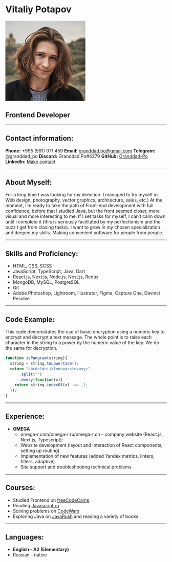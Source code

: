 # **Vitaliy Potapov**

![my photo](profile_cv.jpg "me")

## Frontend Developer

***

## Contact information:

**Phone:** +995 (591) 071 459
**Email:** granddad.po@gmail.com
**Telegram:** @granddad_po
**Discord:** Granddad Po\#4279
**GitHub:** [Granddad-Po](https://github.com/Granddad-Po)
**LinkedIn:** [Make contact](https://www.linkedin.com/in/granddad-po)

***

## About Myself:

For a long time I was looking for my direction. I managed to try myself in Web design, photography, vector graphics,
architecture, sales, etc.) At the moment, I’m ready to take the path of Front-end development with full confidence,
before that I studied Java, but the front seemed closer, more visual and more interesting to me. If I set tasks for
myself, I can’t calm down until I complete it (this is seriously facilitated by my perfectionism and the buzz I get from
closing tasks). I want to grow in my chosen specialization and deepen my skills. Making convenient software for people
from people.

***

## Skills and Proficiency:

* HTML, CSS, SCSS
* JavaScript, TypeScript, Java, Dart
* React.js, Next.js, Node.js, Nest.js, Redux
* MongoDB, MySQL, PostgreSQL
* Git
* Adobe Photoshop, Lightroom, Illustrator, Figma, Capture One, Davinci Resolve

***

## Code Example:

This code demonstrates the use of basic encryption using a numeric key to encrypt and decrypt a text message. The whole point is to raise each character in the string to a power by the numeric value of the key. We do the same for decryption.

```javascript
function isPangram(string){
  string = string.toLowerCase();
  return "abcdefghijklmnopqrstuvwxyz"
      .split("")
      .every(function(x){
    return string.indexOf(x) !== -1;
  });
}
```

***

## Experience:

* **OMEGA**
  + omega-r.com/omega-r.ru/omega-r.cn - company website (React.js, Next.js, Typescript):
  + Website development (layout and interaction of React components, setting up routing)
  + Implementation of new features (added Yandex metrics, linters, filters, adaptive)
  + Site support and troubleshooting technical problems

***

## Courses:

* Studied Frontend on [freeCodeCamp](https://www.freecodecamp.org/learn)
* Reading [Javascript.ru](https://learn.javascript.ru/)
* Solving problems on [CodeWars](https://www.codewars.com/dashboard)
* Exploring Java on [JavaRush](https://javarush.ru/) and reading a variety of books

***

## Languages:

* **English - A2 (Elementary)**
* Russian - native